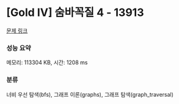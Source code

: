 # [Gold IV] 숨바꼭질 4 - 13913 

[문제 링크](https://www.acmicpc.net/problem/13913) 

### 성능 요약

메모리: 113304 KB, 시간: 1208 ms

### 분류

너비 우선 탐색(bfs), 그래프 이론(graphs), 그래프 탐색(graph_traversal)

